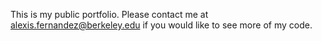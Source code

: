 This is my public portfolio. Please contact me at alexis.fernandez@berkeley.edu if you would like to see more of my code.
